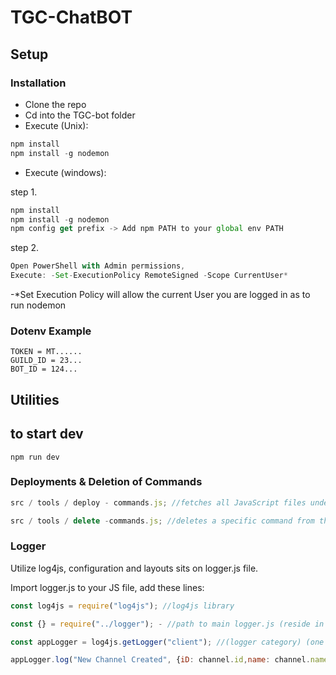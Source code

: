 # TGC-ChatBOT

## Setup

### Installation

- Clone the repo
- Cd into the TGC-bot folder
- Execute (Unix):

```js
npm install
npm install -g nodemon
```

- Execute (windows):

step 1.

```js
npm install
npm install -g nodemon
npm config get prefix -> Add npm PATH to your global env PATH
```

step 2.

```js
Open PowerShell with Admin permissions,
Execute: -Set-ExecutionPolicy RemoteSigned -Scope CurrentUser*
```

-\*Set Execution Policy will allow the current User you are logged in as to run nodemon

### Dotenv Example

```
TOKEN = MT......
GUILD_ID = 23...
BOT_ID = 124...
```

## Utilities

## to start dev

`npm run dev`

### Deployments & Deletion of Commands

```js
src / tools / deploy - commands.js; //fetches all JavaScript files under /commands/utility and published them. (node .\src\tools\deploy-commands.js)

src / tools / delete -commands.js; //deletes a specific command from the bot! (You should also remove the file and the remove the '/' command from the Apps Integration bot Management Panel)`
```

### Logger

Utilize log4js, configuration and layouts sits on logger.js file.

Import logger.js to your JS file, add these lines:

```js
const log4js = require("log4js"); //log4js library

const {} = require("../logger"); - //path to main logger.js (reside in the src folder)

const appLogger = log4js.getLogger("client"); //(logger category) (one of: app | channel | client)

appLogger.log("New Channel Created", {iD: channel.id,name: channel.name}); // usage example writes to the logger that a new channel was created with the channel ID and the channel name.
```
